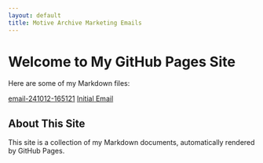 ```yaml
---
layout: default
title: Motive Archive Marketing Emails
---
```


# Welcome to My GitHub Pages Site

Here are some of my Markdown files:

[email-241012-165121](./email/email-241012-165121.md)
[Initial Email](./email/email-241012-151709.md)

## About This Site

This site is a collection of my Markdown documents, automatically rendered by GitHub Pages.

